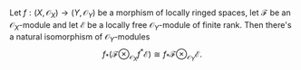 Let $f: (X,\mathcal{O}_X) \to (Y,\mathcal{O}_Y)$ be a morphism of locally ringed spaces, let $\mathcal{F}$ be an $\mathcal{O}_X$-module and let $\mathcal{E}$ be a locally free $\mathcal{O}_Y$-module of finite rank. Then there's a natural isomorphism of $\mathcal{O}_Y$-modules$$f_*(\mathcal{F} \otimes_{\mathcal{O}_X} f^* \mathcal{E}) \cong f_* \mathcal{F} \otimes_{\mathcal{O}_Y} \mathcal{E}.$$